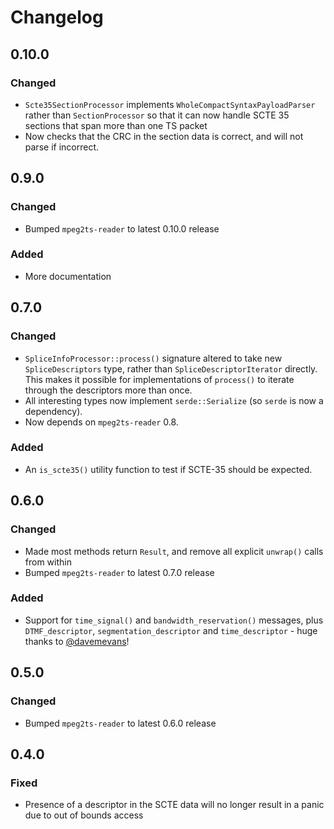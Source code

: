 # Changelog

## 0.10.0
### Changed
 - `Scte35SectionProcessor` implements `WholeCompactSyntaxPayloadParser` rather than `SectionProcessor` so that it can
   now handle SCTE 35 sections that span more than one TS packet
 - Now checks that the CRC in the section data is correct, and will not parse if incorrect.

## 0.9.0
### Changed
 - Bumped `mpeg2ts-reader` to latest 0.10.0 release

### Added
 - More documentation

## 0.7.0
### Changed
 - `SpliceInfoProcessor::process()` signature altered to take new `SpliceDescriptors` type, rather than
   `SpliceDescriptorIterator` directly.  This makes it possible for implementations of `process()` to iterate through
   the descriptors more than once.
 - All interesting types now implement `serde::Serialize` (so `serde` is now a dependency).
 - Now depends on `mpeg2ts-reader` 0.8.

### Added
 - An `is_scte35()` utility function to test if SCTE-35 should be expected.

## 0.6.0
### Changed
 - Made most methods return `Result`, and remove all explicit `unwrap()` calls from within
 - Bumped `mpeg2ts-reader` to latest 0.7.0 release

### Added
 - Support for `time_signal()` and `bandwidth_reservation()` messages, plus `DTMF_descriptor`,
   `segmentation_descriptor` and `time_descriptor` - huge thanks to [@davemevans](https://github.com/davemevans)!

## 0.5.0
### Changed
 - Bumped `mpeg2ts-reader` to latest 0.6.0 release

## 0.4.0
### Fixed
 - Presence of a descriptor in the SCTE data will no longer result in a panic
   due to out of bounds access
